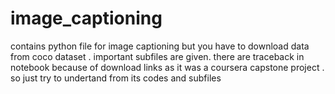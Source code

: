 # image_captioning
contains python file for image captioning but you have to download data from coco dataset . important subfiles are given.
there are traceback in notebook because of download links as it was a coursera capstone project . so just try to undertand from its codes and subfiles
